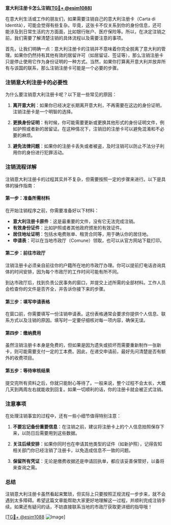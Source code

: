 **意大利注册卡怎么注销[[TG💪+ @esim1088](https://t.me/s/esim1088)]**

在意大利生活或工作的朋友们，如果需要注销自己的意大利注册卡（Carta di Identità），可能会觉得有些复杂。毕竟，这张卡不仅关系到你的身份信息，还可能涉及到日常生活的方方面面，比如银行账户、医疗保险等。所以，在决定注销之前，我们需要了解清楚注销的具体流程以及需要注意的事项。

首先，让我们明确一点：意大利注册卡的注销并不意味着你完全脱离了意大利的管理。如果你仍然持有其他有效的居留许可（如居留证、签证等），那么注销注册卡只是停止使用它作为身份证明的一种方式。当然，如果你打算离开意大利并放弃所有与该国的联系，那么注销注册卡可能是一个必要的步骤。

### 注销意大利注册卡的必要性

为什么要注销意大利注册卡呢？以下是一些常见的原因：

1. **离开意大利**：如果你已经决定长期离开意大利，不再需要在这边的身份证明，注销注册卡是一个明智的选择。
   
2. **更换身份证明**：有时候，你可能需要更新或更换其他形式的身份证明文件，例如护照或者新的居留证。在这种情况下，注销旧的注册卡可以避免混淆和不必要的麻烦。

3. **避免法律问题**：如果你的注册卡丢失或者被盗，及时注销可以防止不法分子利用你的身份进行犯罪活动。

### 注销流程详解

注销意大利注册卡的过程其实并不复杂，但需要按照一定的步骤来进行。以下是具体的操作指南：

#### 第一步：准备所需材料

在开始注销程序之前，你需要准备好以下材料：

- **意大利注册卡原件**：这是最重要的文件，没有它无法完成注销。
- **有效身份证件**：比如护照或者其他政府颁发的有效证件。
- **居住地址证明**：包括水电费账单、租赁合同等，用于确认你的居住地。
- **申请表**：可以在当地市政厅（Comune）领取，也可以从官方网站下载打印。

#### 第二步：前往市政厅

注销注册卡必须亲自前往你的户籍所在地的市政厅办理。你可以提前打电话咨询具体的时间安排，因为每个市政厅的工作时间可能有所不同。

到达市政厅后，找到负责公民事务的窗口，并提交上述所需的全部材料。工作人员会检查你的文件是否齐全，并告诉你接下来的步骤。

#### 第三步：填写申请表格

在窗口前，你需要填写一份注销申请表。这份表格通常会要求你提供个人信息、联系方式以及注销的原因。填写时一定要仔细核对每一项内容，确保无误。

#### 第四步：缴纳费用

虽然注销注册卡本身是免费的，但如果是因为遗失或损坏而需要重新制作一张新卡，则可能需要支付一定的工本费。因此，在递交申请前，最好先问清楚是否有额外的收费项目。

#### 第五步：等待审核结果

提交完所有资料之后，你就只能耐心等待了。一般来说，整个过程不会太长，大概几天到两周左右就能收到回复。如果一切顺利的话，你的注册卡就会被正式注销。

### 注意事项

在处理注销事宜的过程中，还有一些小细节值得特别注意：

1. **不要忘记备份重要信息**：在注销之前，建议将注册卡上的个人信息拍照保存下来，以防日后需要用到这些数据。

2. **关注后续安排**：如果你同时也在申请其他类型的证件（如新护照），记得告知相关部门你已经注销了注册卡，以免造成信息不一致的问题。

3. **保留所有凭证**：无论是缴费收据还是申请回执单，都应该妥善保管好，以备将来查询之需。

### 总结

注销意大利注册卡虽然看起来繁琐，但实际上只要按照正规流程一步步来，就不会遇到太多障碍。希望这篇文章能帮助大家更好地理解这一过程，并顺利完成注销手续。如果还有疑问的话，不妨直接联系当地的市政厅获取更详细的指导哦！

[[TG💪+ @esim1088](https://t.me/s/esim1088) ![Image](https://i.postimg.cc/4NQfJmqS/Snipaste-2025-05-13-00-14-12.png)]